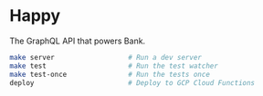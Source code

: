 # Happy

The GraphQL API that powers Bank.

```sh
make server                  # Run a dev server
make test                    # Run the test watcher
make test-once               # Run the tests once
deploy                       # Deploy to GCP Cloud Functions
```
